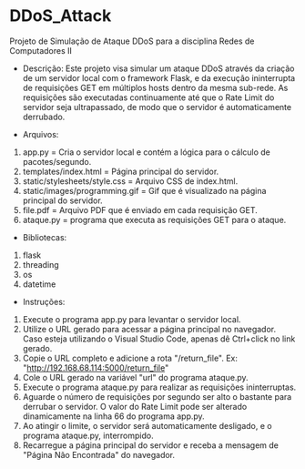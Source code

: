 # DDoS_Attack
Projeto de Simulação de Ataque DDoS para a disciplina Redes de Computadores II

- Descrição: Este projeto visa simular um ataque DDoS através da criação de um servidor local com o framework Flask, e da execução ininterrupta de requisições GET em múltiplos hosts dentro da mesma sub-rede. As requisições são executadas continuamente até que o Rate Limit do servidor seja ultrapassado, de modo que o servidor é automaticamente derrubado.

- Arquivos:
1. app.py = Cria o servidor local e contém a lógica para o cálculo de pacotes/segundo.
2. templates/index.html = Página principal do servidor.
3. static/stylesheets/style.css = Arquivo CSS de index.html.
4. static/images/programming.gif = Gif que é visualizado na página principal do servidor.
5. file.pdf = Arquivo PDF que é enviado em cada requisição GET.
6. ataque.py = programa que executa as requisições GET para o ataque.

- Bibliotecas:
1. flask
2. threading
3. os
4. datetime

- Instruções:
1. Execute o programa app.py para levantar o servidor local.
2. Utilize o URL gerado para acessar a página principal no navegador. Caso esteja utilizando o Visual Studio Code, apenas dê Ctrl+click no link gerado.
3. Copie o URL completo e adicione a rota "/return_file". Ex: "http://192.168.68.114:5000/return_file"
4. Cole o URL gerado na variável "url" do programa ataque.py.
5. Execute o programa ataque.py para realizar as requisições ininterruptas.
6. Aguarde o número de requisições por segundo ser alto o bastante para derrubar o servidor. O valor do Rate Limit pode ser alterado dinamicamente na linha 66 do programa app.py.
7. Ao atingir o limite, o servidor será automaticamente desligado, e o programa ataque.py, interrompido.
8. Recarregue a página principal do servidor e receba a mensagem de "Página Não Encontrada" do navegador.
